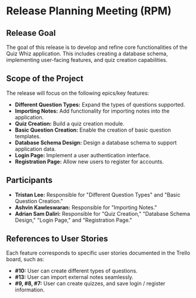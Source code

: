 # Release Planning Meeting (RPM)

## Release Goal
The goal of this release is to develop and refine core functionalities of the Quiz Whiz application. This includes creating a database schema, implementing user-facing features, and quiz creation capabilities.

## Scope of the Project
The release will focus on the following epics/key features:
- **Different Question Types:** Expand the types of questions supported.
- **Importing Notes:** Add functionality for importing notes into the application.
- **Quiz Creation:** Build a quiz creation module.
- **Basic Question Creation:** Enable the creation of basic question templates.
- **Database Schema Design:** Design a database schema to support application data.
- **Login Page:** Implement a user authentication interface.
- **Registration Page:** Allow new users to register for accounts.

## Participants
- **Tristan Lee:** Responsible for "Different Question Types" and "Basic Question Creation."
- **Ashvin Kawleswaran:** Responsible for "Importing Notes."
- **Adrian Sam Daliri:** Responsible for "Quiz Creation," "Database Schema Design," "Login Page," and "Registration Page."

## References to User Stories
Each feature corresponds to specific user stories documented in the Trello board, such as:
- **#10:** User can create different types of questions.
- **#13:** User can import external notes seamlessly.
- **#9, #8, #7:** User can create quizzes, and save login / register information.

